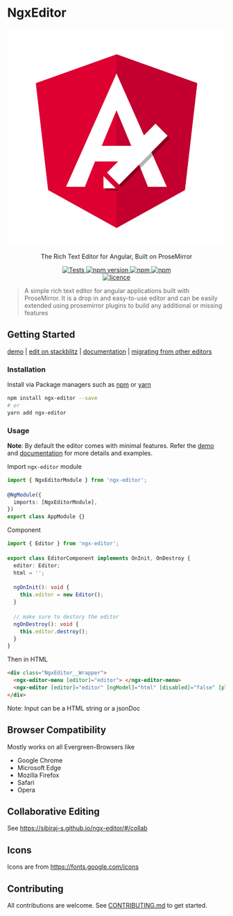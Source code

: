 # NgxEditor

<p align="center">
  <a href="https://github.com/sibiraj-s/ngx-editor">
   <img src="./sketch/ngx-editor.svg" alt="ngxEditor">
  </a>
</p>
<p align="center">The Rich Text Editor for Angular, Built on ProseMirror</p>
<p align="center">
  <a href="https://github.com/sibiraj-s/ngx-editor/actions">
    <img alt="Tests" src="https://github.com/sibiraj-s/ngx-editor/workflows/Tests/badge.svg">
  </a>
  <a href="https://www.npmjs.com/package/ngx-editor">
    <img alt="npm version" src="https://badgen.net/npm/v/ngx-editor">
  </a>
  <a href="https://www.npmjs.com/package/ngx-editor">
    <img alt="npm" src="https://badgen.net/npm/dm/ngx-editor">
  </a>
  <a href="https://www.npmjs.com/package/ngx-editor">
    <img alt="npm" src="https://badgen.net/npm/dt/ngx-editor">
  </a>
  <br />
  <a href="https://github.com/sibiraj-s/ngx-editor/blob/master/LICENSE">
    <img alt="licence" src="https://badgen.net/npm/license/ngx-editor">
  </a>
</p>

> A simple rich text editor for angular applications built with ProseMirror. It is a drop in and easy-to-use editor
> and can be easily extended using prosemirror plugins to build any additional or missing features

## Getting Started

[demo] | [edit on stackblitz][stackblitz] | [documentation] | [migrating from other editors][migration]

### Installation

Install via Package managers such as [npm][npm] or [yarn][yarn]

```bash
npm install ngx-editor --save
# or
yarn add ngx-editor
```

### Usage

**Note**: By default the editor comes with minimal features. Refer the [demo](#demo) and [documentation] for more details and examples.

Import `ngx-editor` module

```ts
import { NgxEditorModule } from 'ngx-editor';

@NgModule({
  imports: [NgxEditorModule],
})
export class AppModule {}
```

Component

```ts
import { Editor } from 'ngx-editor';

export class EditorComponent implements OnInit, OnDestroy {
  editor: Editor;
  html = '';

  ngOnInit(): void {
    this.editor = new Editor();
  }

  // make sure to destory the editor
  ngOnDestroy(): void {
    this.editor.destroy();
  }
}
```

Then in HTML

```html
<div class="NgxEditor__Wrapper">
  <ngx-editor-menu [editor]="editor"> </ngx-editor-menu>
  <ngx-editor [editor]="editor" [ngModel]="html" [disabled]="false" [placeholder]="'Type here...'"></ngx-editor>
</div>
```

Note: Input can be a HTML string or a jsonDoc

## Browser Compatibility

Mostly works on all Evergreen-Browsers like

- Google Chrome
- Microsoft Edge
- Mozilla Firefox
- Safari
- Opera

## Collaborative Editing

See https://sibiraj-s.github.io/ngx-editor/#/collab

## Icons

Icons are from https://fonts.google.com/icons

## Contributing

All contributions are welcome. See [CONTRIBUTING.md](./.github/CONTRIBUTING.md) to get started.

[npm]: https://www.npmjs.com/
[yarn]: https://yarnpkg.com/lang/en/
[documentation]: https://sibiraj-s.github.io/ngx-editor
[demo]: https://ngx-editor.stackblitz.io/
[stackblitz]: https://stackblitz.com/edit/ngx-editor
[migration]: https://sibiraj-s.github.io/ngx-editor/#/migration
